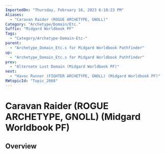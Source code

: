 ```yaml
---
ImportedOn: "Thursday, February 16, 2023 6:10:23 PM"
Aliases:
  - "Caravan Raider (ROGUE ARCHETYPE, GNOLL)"
Category: "Archetype/Domain/Etc."
Suffix: "Midgard Worldbook PF"
Tags:
  - "Category/Archetype-Domain-Etc-"
parent:
  - "Archetype_Domain_Etc.s for Midgard Worldbook Pathfinder"
up:
  - "Archetype_Domain_Etc.s for Midgard Worldbook Pathfinder"
prev:
  - "Alternate Lust Domain (Midgard Worldbook PF)"
next:
  - "Havoc Runner (FIGHTER ARCHETYPE, GNOLL) (Midgard Worldbook PF)"
RWtopicId: "Topic_2068"
---
```

# Caravan Raider (ROGUE ARCHETYPE, GNOLL) (Midgard Worldbook PF)
## Overview
